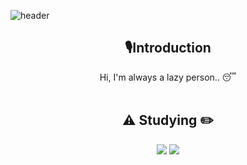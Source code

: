 
<!--
**yoon828/yoon828** is a ✨ _special_ ✨ repository because its `README.md` (this file) appears on your GitHub profile.
 
Here are some ideas to get you  started:

- 🔭 I’m currently working on ...
- 🌱 I’m currently learning ...
- 👯 I’m looking to collaborate on ...
- 🤔 I’m looking for help with ...
- 💬 Ask me about ...
- 📫 How to reach me: ...
-->
<!-- 헤더 -->
![header](https://capsule-render.vercel.app/api?type=slice&color=auto&height=200&section=header&text=Hello&desc=I'm%20Do10&fontSize=60&rotate=14&fontAlignY=25&fontAlign=75&descAlignY=43&descAlign=80&&animation=twinkling)

<div align=center>
<!--소개-->

## 🎙️Introduction
Hi, I'm always a lazy person.. 😴
<br/><br/>
 
 
 <!--공부중-->
  ## :warning: Studying :pencil2:
 <img src="https://img.shields.io/badge/Python-#3776AB?  
           style=flat&logo=TypeScript&logoColor=white"/>
 <img src="https://img.shields.io/badge/JavaScript-#F7DF1E?  
           style=flat&logo=TypeScript&logoColor=white"/>
 
